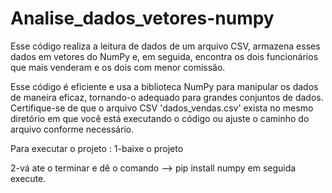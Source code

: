 # Analise_dados_vetores-numpy

Esse código realiza a leitura de dados de um arquivo CSV, armazena esses dados em vetores do NumPy e, em seguida, encontra os dois funcionários que mais venderam e os dois com menor comissão.

Esse código é eficiente e usa a biblioteca NumPy para manipular os dados de maneira eficaz, tornando-o adequado para grandes conjuntos de dados.
Certifique-se de que o arquivo CSV 'dados_vendas.csv' exista no mesmo diretório em que você está executando o código ou ajuste o caminho do arquivo conforme necessário.

Para executar o projeto : 
1-baixe o projeto 

2-vá ate o terminar e dê o comando --> pip install numpy em seguida execute.
